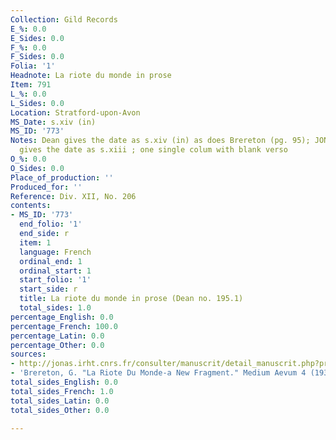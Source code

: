 ```yaml
---
Collection: Gild Records
E_%: 0.0
E_Sides: 0.0
F_%: 0.0
F_Sides: 0.0
Folia: '1'
Headnote: La riote du monde in prose
Item: 791
L_%: 0.0
L_Sides: 0.0
Location: Stratford-upon-Avon
MS_Date: s.xiv (in)
MS_ID: '773'
Notes: Dean gives the date as s.xiv (in) as does Brereton (pg. 95); JONAS catalogue
  gives the date as s.xiii ; one single colum with blank verso
O_%: 0.0
O_Sides: 0.0
Place_of_production: ''
Produced_for: ''
Reference: Div. XII, No. 206
contents:
- MS_ID: '773'
  end_folio: '1'
  end_side: r
  item: 1
  language: French
  ordinal_end: 1
  ordinal_start: 1
  start_folio: '1'
  start_side: r
  title: La riote du monde in prose (Dean no. 195.1)
  total_sides: 1.0
percentage_English: 0.0
percentage_French: 100.0
percentage_Latin: 0.0
percentage_Other: 0.0
sources:
- http://jonas.irht.cnrs.fr/consulter/manuscrit/detail_manuscrit.php?projet=78884
- 'Brereton, G. "La Riote Du Monde-a New Fragment." Medium Aevum 4 (1935): 95-99.'
total_sides_English: 0.0
total_sides_French: 1.0
total_sides_Latin: 0.0
total_sides_Other: 0.0

---
```

